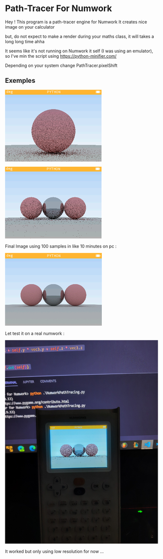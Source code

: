 # Path-Tracer For Numwork #

Hey ! This program is a path-tracer engine for Numwork
It creates nice image on your calculator

but, do not expect to make a render during your
maths class, it will takes a long long time ahha

It seems like it's not running on Numwork it self (I was using an emulator), so I've min the script using https://python-minifier.com/

Depending on your system change PathTracer.pixelShift

## Exemples ## 

![img](outputs/1.PNG)

![img](outputs/2.PNG)

Final Image using 100 samples in like 10 minutes on pc :

![img](outputs/3.PNG)

Let test it on a real numwork : 

![img](outputs/demo.jpg)

It worked but only using low resolution for now ...
